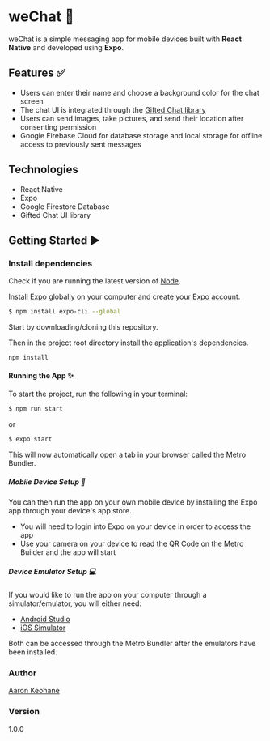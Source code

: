 # weChat 💬

weChat is a simple messaging app for mobile devices built with **React Native** and developed using **Expo**.

## Features ✅

- Users can enter their name and choose a background color for the chat screen
- The chat UI is integrated through the [Gifted Chat library](https://github.com/FaridSafi/react-native-gifted-chat)
- Users can send images, take pictures, and send their location after consenting permission
- Google Firebase Cloud for database storage and local storage for offline access to previously sent messages

## Technologies

- React Native
- Expo
- Google Firestore Database
- Gifted Chat UI library

## Getting Started ▶️

### Install dependencies

Check if you are running the latest version of [Node](https://nodejs.org/en/).

Install [Expo](https://expo.io/) globally on your computer and create your [Expo account](https://expo.io/signup).

```sh
$ npm install expo-cli --global
```

Start by downloading/cloning this repository.

Then in the project root directory install the application's dependencies.

```
npm install
```

#### Running the App ✨

To start the project, run the following in your terminal:

```sh
$ npm run start
```

or

```sh
$ expo start
```

This will now automatically open a tab in your browser called the Metro Bundler.

##### Mobile Device Setup 📱

You can then run the app on your own mobile device by installing the Expo app through your device's app store.

- You will need to login into Expo on your device in order to access the app
- Use your camera on your device to read the QR Code on the Metro Builder and the app will start

##### Device Emulator Setup 💻

If you would like to run the app on your computer through a simulator/emulator, you will either need:

- [Android Studio](https://docs.expo.io/workflow/android-studio-emulator/)
- [iOS Simulator](https://docs.expo.io/workflow/ios-simulator/)

Both can be accessed through the Metro Bundler after the emulators have been installed.

### Author

[Aaron Keohane](https://aakeohane.github.io/Portfolio-Website/index.html)

### Version

1.0.0
